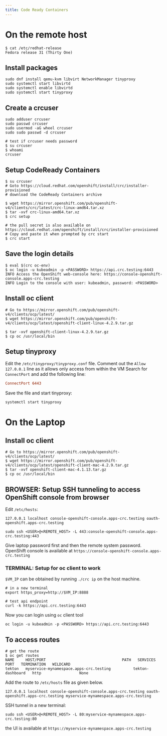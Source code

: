 ```yaml
---
title: Code Ready Containers
---
```


# On the remote host

```shell
$ cat /etc/redhat-release
Fedora release 31 (Thirty One)
```

## Install packages

```shell
sudo dnf install qemu-kvm libvirt NetworkManager tinyproxy
sudo systemctl start libvirtd
sudo systemctl enable libvirtd
sudo systemctl start tinyproxy
```

## Create a crcuser

```shell
sudo adduser crcuser
sudo passwd crcuser
sudo usermod -aG wheel crcuser
sudo sudo passwd -d crcuser
```

```shell
# test if crcuser needs password
$ su crcuser
$ whoami
crcuser
```

## Setup CodeReady Containers

```shell
$ su crcuser
# Goto https://cloud.redhat.com/openshift/install/crc/installer-provisioned
# download the CodeReady Containers archive

$ wget https://mirror.openshift.com/pub/openshift-v4/clients/crc/latest/crc-linux-amd64.tar.xz
$ tar -xvf crc-linux-amd64.tar.xz
$ crc setup

# the pull secret is also available on https://cloud.redhat.com/openshift/install/crc/installer-provisioned
# Copy and paste it when prompted by crc start
$ crc start
```

## Save the login details

```shell
$ eval $(crc oc-env)
$ oc login -u kubeadmin -p <PASSWORD> https://api.crc.testing:6443
INFO Access the OpenShift web-console here: https://console-openshift-console.apps-crc.testing
INFO Login to the console with user: kubeadmin, password: <PASSWORD>
```

## Install oc client

```shell
# Go to https://mirror.openshift.com/pub/openshift-v4/clients/ocp/latest/
$ wget https://mirror.openshift.com/pub/openshift-v4/clients/ocp/latest/openshift-client-linux-4.2.9.tar.gz

$ tar -xvf openshift-client-linux-4.2.9.tar.gz
$ cp oc /usr/local/bin
```

## Setup tinyproxy

Edit the `/etc/tinyproxy/tinyproxy.conf` file.
Comment out the `Allow 127.0.0.1` line as it allows only access from within the VM
Search for `ConnectPort` and add the following line:

```conf
ConnectPort 6443
```

Save the file and start tinyproxy:

```shell
systemctl start tinyproxy
```
  
# On the Laptop

## Install oc client

```shell
# Go to https://mirror.openshift.com/pub/openshift-v4/clients/ocp/latest/
$ wget https://mirror.openshift.com/pub/openshift-v4/clients/ocp/latest/openshift-client-mac-4.2.9.tar.gz
$ tar -xvf openshift-client-mac-4.1.13.tar.gz
$ cp oc /usr/local/bin
```

## BROWSER: Setup SSH tunneling to access OpenShift console from browser

Edit `/etc/hosts`:

```
127.0.0.1 localhost console-openshift-console.apps-crc.testing oauth-openshift.apps-crc.testing
```

```shell
sudo ssh <USER>@<REMOTE_HOST> -L 443:console-openshift-console.apps-crc.testing:443
```

Give laptop password first and then the remote system password.  
OpenShift console is available at `https://console-openshift-console.apps-crc.testing`

### TERMINAL: Setup for oc client to work

`$VM_IP` can be obtained by running `./crc ip` on the host machine.

```shell
# in a new terminal
export https_proxy=http://$VM_IP:8888
```

```shell
# test api endpoint
curl -k https://api.crc.testing:6443
```

Now you can login using `oc` client tool

```shell
oc login -u kubeadmin -p <PASSWORD> https://api.crc.testing:6443
```

## To access routes

```shell
# get the route
$ oc get routes
NAME     HOST/PORT                                  PATH   SERVICES           PORT   TERMINATION   WILDCARD
tekton   myservice-mynamespace.apps-crc.testing          tekton-dashboard   http                 None
```

Add the route to `/etc/hosts` file as given below.

```
127.0.0.1 localhost console-openshift-console.apps-crc.testing oauth-openshift.apps-crc.testing myservice-mynamespace.apps-crc.testing
```

SSH tunnel in a new terminal:

```shell
sudo ssh <USER>@<REMOTE_HOST> -L 80:myservice-mynamespace.apps-crc.testing:80
```

the UI is available at `https://myservice-mynamespace.apps-crc.testing`